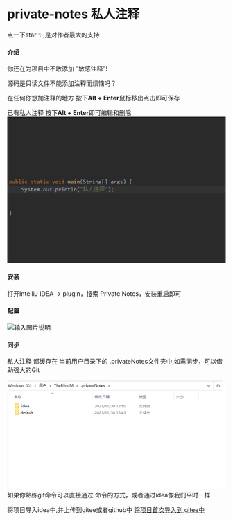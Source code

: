 # private-notes 私人注释
点一下star ✨,是对作者最大的支持
#### 介绍

 你还在为项目中不敢添加 "敏感注释"!<br>

 源码是只读文件不能添加注释而烦恼吗？<br>

 在任何你想加注释的地方 按下**Alt + Enter**鼠标移出点击即可保存<br>

 已有私人注释 按下**Alt + Enter**即可编辑和删除<br>
![示例1](./doc/show.gif)

#### 安装
打开IntelliJ IDEA -> plugin，搜索 Private Notes，安装重启即可

#### 配置
![输入图片说明](https://images.gitee.com/uploads/images/2021/1028/165110_4fadd758_2189193.png "屏幕截图.png")


#### 同步
私人注释 都缓存在 当前用户目录下的 .privateNotes文件夹中,如需同步，可以借助强大的Git

![示例1](./doc/localFile.jpg)
如果你熟练git命令可以直接通过 命令的方式，或者通过idea像我们平时一样

将项目导入idea中,并上传到gitee或者github中
[将项目首次导入到 gitee中](https://blog.csdn.net/qq_40495860/article/details/102722894)


